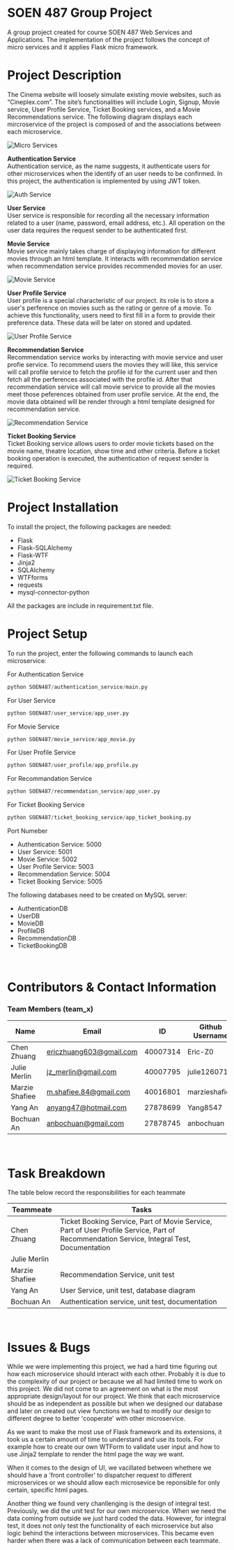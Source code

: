 # **SOEN 487 Group Project**
A group project created for course SOEN 487 Web Services and Applications. The implementation of the project follows the concept of micro services and it applies Flask micro framework.

# Project Description
The Cinema website will loosely simulate existing movie websites, such as “Cineplex.com”. The site’s functionalities will include Login, Signup, Movie service, User Profile Service, Ticket Booking services, and a Movie Recommendations service. The following diagram displays each mircroservice of the project is composed of and the associations between each microservice.

![Micro Services]()

**Authentication Service**  
Authentication service, as the name suggests, it authenticate users for other microservices when the identify of an user needs to be confirmed. In this project, the authentication is implemented by using JWT token. 

![Auth Service]()

**User Service**  
User service is responsible for recording all the necessary information related to a user (name, password, email address, etc.). All operation on the user data requires the request sender to be authenticated first.


**Movie Service**  
Movie service mainly takes charge of displaying information for different movies through an html template. It interacts with recommendation service when recommendation service provides recommended movies for an user.

![Movie Service]()

**User Profile Service**  
User profile is a special characteristic of our project. its role is to store a user's perference on movies such as the rating or genre of a movie. To achieve this functionality, users need to first fill in a form to provide their preference data. These data will be later on stored and updated. 

![User Profile Service]()

**Recommendation Service**  
Recommendation service works by interacting with movie service and user profie service. To recommend users the movies they will like, this service will call profile service to fetch the profile id for the current user and then fetch all the perferences associated with the profile id. After that recommendation service will call movie service to provide all the movies meet those peferences obtained from user profile service. At the end, the movie data obtained will be render through a html template designed for recommendation service.

![Recommendation Service]()

**Ticket Booking Service**  
Ticket Booking service allows users to order movie tickets based on the movie name, theatre location, show time and other criteria. Before a ticket booking operation is executed, the authentication of request sender is required.

![Ticket Booking Service]()



# Project Installation
To install the project, the following packages are needed:
- Flask
- Flask-SQLAlchemy
- Flask-WTF
- Jinja2
- SQLAlchemy
- WTFforms
- requests
- mysql-connector-python

All the packages are include in requirement.txt file.


# Project Setup
To run the project, enter the following commands to launch each microservice:

For Authentication Service
```python
python SOEN487/authentication_service/main.py
```

For User Service
```python
python SOEN487/user_service/app_user.py
```

For Movie Service
```python
python SOEN487/movie_service/app_movie.py
```

For User Profile Service
```python
python SOEN487/user_profile/app_profile.py
```

For Recommandation Service
```python
python SOEN487/recommendation_service/app_user.py
```

For Ticket Booking Service
```python
python SOEN487/ticket_booking_service/app_ticket_booking.py
```

Port Numeber
- Authentication Service: 5000
- User Service: 5001
- Movie Service: 5002
- User Profile Service: 5003
- Recommendation Service: 5004
- Ticket Booking Service: 5005

The following databases need to be created on MySQL server:
- AuthenticationDB
- UserDB
- MovieDB
- ProfileDB
- RecommendationDB
- TicketBookingDB

&nbsp;

# Contributors & Contact Information
### **Team Members (team_x)**

| Name           | Email                   | ID       | Github Username |
| -------------- | ----------------------- | -------- | --------------- |
| Chen Zhuang    | ericzhuang603@gmail.com | 40007314 | Eric-Z0         |
| Julie Merlin   | jz_merlin@gmail.com     | 40007795 | julie1260716    |
| Marzie Shafiee | m.shafiee.84@gmail.com  | 40016801 | marzieshafiee   |
| Yang An        | anyang47@hotmail.com    | 27878699 | Yang8547        |
| Bochuan An     | anbochuan@gmail.com     | 27878745 | anbochuan       |

&nbsp;

# Task Breakdown
The table below record the responsibilities for each teammate

| Teammeate      | Tasks                                                |
| -------------- | ---------------------------------------------------- |
| Chen Zhuang    | Ticket Booking Service, Part of Movie Service, Part of User Profile Service, Part of Recommendation Service, Integral Test, Documentation |
| Julie Merlin   |                                                      |
| Marzie Shafiee | Recommendation Service, unit test                                              |
| Yang An        | User Service, unit test, database diagram                                                      |
| Bochuan An     | Authentication service, unit test, documentation                                                  |

&nbsp;

# Issues & Bugs
While we were implementing this project, we had a hard time figuring out how each microservice should interact with each other. Probably it is due to the complexity of our project or because we all had limited time to work on this project. We did not come to an agreement on what is the most appropriate design/layout for our project. We think that each microservice should be as independent as possible but when we designed our database and later on created out view functions we had to modify our design to different degree to better 'cooperate' with other microservice. 

As we want to make the most use of Flask framework and its extensions, it took us a certain amount of time to understand and use its tools. For example how to create our own WTForm to validate user input and how to use Jinja2 template to render the html page the way we want. 

When it comes to the design of UI, we vacillated between whethere we should have a 'front controller' to dispatcher request to different microservices or we should allow each microsevice be reponsible for only certain, specific html pages. 

Another thing we found very chanllenging is the design of integral test. Previously, we did the unit test for our own microservice. When we need the data coming from outside we just hard coded the data. However, for integral test, it does not only test the functionality of each microservice but also logic behind the interactions between microservices. This became even harder when there was a lack of communication between each teammate.




